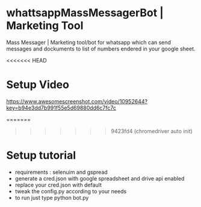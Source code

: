 # whattsappMassMessagerBot | Marketing Tool
Mass Messager | Marketing tool/bot for whatsapp which can send messages and dockuments to list of numbers endered in your google sheet.

<<<<<<< HEAD
# Setup Video 
https://www.awesomescreenshot.com/video/10952644?key=b94e3dd7b991f55e5d69880dd6c7fc7c

=======
>>>>>>> 9423fd4 (chromedriver auto init)
# Setup tutorial 
  - requirements : selenuim and gspread
  - generate a cred.json with google spreadsheet and drive api enabled
  - replace your cred.json with default 
  - tweak the config.py according to your needs
  - to run just type python bot.py 
